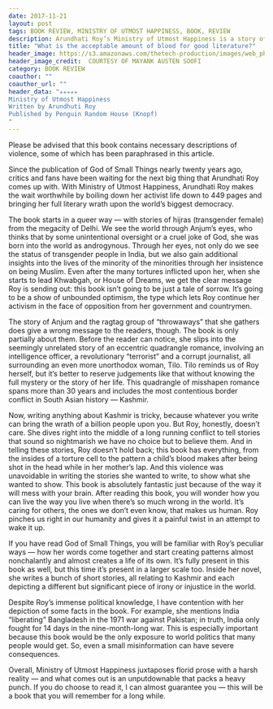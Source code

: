 ```yaml
---
date: 2017-11-21
layout: post
tags: BOOK REVIEW, MINISTRY OF UTMOST HAPPINESS, BOOK, REVIEW
description: Arundhati Roy’s Ministry of Utmost Happiness is a story of people bent, but not broken
title: "What is the acceptable amount of blood for good literature?"
header_image: https://s3.amazonaws.com/thetech-production/images/web_photos/web/8344_Arundhati_Roy_%28c%29_Mayank_Austen_Soofi_jacket_photo.jpg?1511203247
header_image_credit:  COURTESY OF MAYANK AUSTEN SOOFI
category: BOOK REVIEW
coauthor: ""
coauthor_url: ""
header_data: "✭✭✭✭✭
Ministry of Utmost Happiness
Written by Arundhuti Roy
Published by Penguin Random House (Knopf)
"
---
```


Please be advised that this book contains necessary descriptions of violence, some of which has been paraphrased in this article.

Since the publication of God of Small Things nearly twenty years ago, critics and fans have been waiting for the next big thing that Arundhati Roy comes up with. With Ministry of Utmost Happiness, Arundhati Roy makes the wait worthwhile<!--break--> by boiling down her activist life down to 449 pages and bringing her full literary wrath upon the world’s biggest democracy.

The book starts in a queer way — with stories of hijras (transgender female) from the megacity of Delhi. We see the world through Anjum’s eyes, who thinks that by some unintentional oversight or a cruel joke of God, she was born into the world as androgynous. Through her eyes, not only do we see the status of transgender people in India, but we also gain additional insights into the lives of the minority of the minorities through her insistence on being Muslim. Even after the many tortures inflicted upon her, when she starts to lead Khwabgah, or House of Dreams, we get the clear message Roy is sending out: this book isn’t going to be just a tale of sorrow. It’s going to be a show of unbounded optimism, the type which lets Roy continue her activism in the face of opposition from her government and countrymen.

The story of Anjum and the ragtag group of “throwaways” that she gathers does give a wrong message to the readers, though. The book is only partially about them. Before the reader can notice, she slips into the seemingly unrelated story of an eccentric quadrangle romance, involving an intelligence officer, a revolutionary “terrorist” and a corrupt journalist, all surrounding an even more unorthodox woman, Tilo. Tilo reminds us of Roy herself, but it’s better to reserve judgements like that without knowing the full mystery or the story of her life. This quadrangle of misshapen romance spans more than 30 years and includes the most contentious border conflict in South Asian history — Kashmir.

Now, writing anything about Kashmir is tricky, because whatever you write can bring the wrath of a billion people upon you. But Roy, honestly, doesn’t care. She dives right into the middle of a long running conflict to tell stories that sound so nightmarish we have no choice but to believe them. And in telling these stories, Roy doesn’t hold back; this book has everything, from the insides of a torture cell to the pattern a child’s blood makes after being shot in the head while in her mother’s lap. And this violence was unavoidable in writing the stories she wanted to write, to show what she wanted to show. This book is absolutely fantastic just because of the way it will mess with your brain. After reading this book, you will wonder how you can live the way you live when there’s so much wrong in the world. It’s caring for others, the ones we don’t even know, that makes us human. Roy pinches us right in our humanity and gives it a painful twist in an attempt to wake it up.

If you have read God of Small Things, you will be familiar with Roy’s peculiar ways — how her words come together and start creating patterns almost nonchalantly and almost creates a life of its own. It’s fully present in this book as well, but this time it’s present in a larger scale too. Inside her novel, she writes a bunch of short stories, all relating to Kashmir and each depicting a different but significant piece of irony or injustice in the world.

Despite Roy’s immense political knowledge, I have contention with her depiction of some facts in the book. For example, she mentions India “liberating” Bangladesh in the 1971 war against Pakistan; in truth, India only fought for 14 days in the nine-month-long war. This is especially important because this book would be the only exposure to world politics that many people would get. So, even a small misinformation can have severe consequences.

Overall, Ministry of Utmost Happiness juxtaposes florid prose with a harsh reality — and what comes out is an unputdownable that packs a heavy punch. If you do choose to read it, I can almost guarantee you — this will be a book that you will remember for a long while.